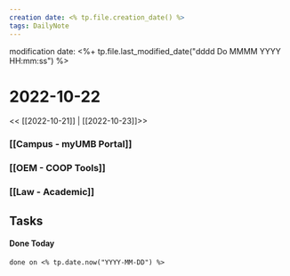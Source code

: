 ```yaml
---
creation date: <% tp.file.creation_date() %>
tags: DailyNote 
---
```


modification date: <%+ tp.file.last_modified_date("dddd Do MMMM YYYY HH:mm:ss") %> 

# 2022-10-22

<< [[2022-10-21]] | [[2022-10-23]]>>

### [[Campus - myUMB Portal]]


### [[OEM - COOP Tools]]


### [[Law - Academic]]


## Tasks


#### Done Today

```tasks
done on <% tp.date.now("YYYY-MM-DD") %>
```

